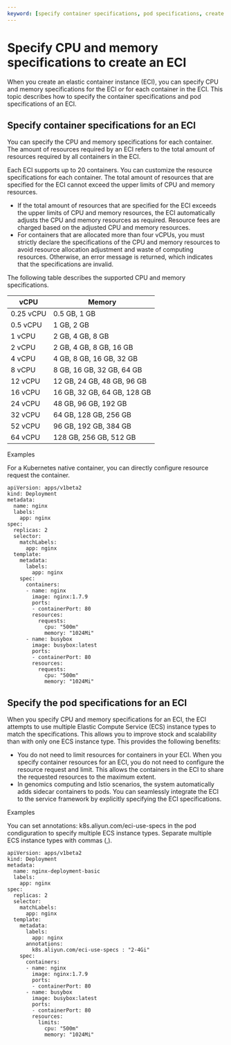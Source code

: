 ```yaml
---
keyword: [specify container specifications, pod specifications, create ECI pod]
---
```


# Specify CPU and memory specifications to create an ECI

When you create an elastic container instance \(ECI\), you can specify CPU and memory specifications for the ECI or for each container in the ECI. This topic describes how to specify the container specifications and pod specifications of an ECI.

## Specify container specifications for an ECI

You can specify the CPU and memory specifications for each container. The amount of resources required by an ECI refers to the total amount of resources required by all containers in the ECI.

Each ECI supports up to 20 containers. You can customize the resource specifications for each container. The total amount of resources that are specified for the ECI cannot exceed the upper limits of CPU and memory resources.

-   If the total amount of resources that are specified for the ECI exceeds the upper limits of CPU and memory resources, the ECI automatically adjusts the CPU and memory resources as required. Resource fees are charged based on the adjusted CPU and memory resources.
-   For containers that are allocated more than four vCPUs, you must strictly declare the specifications of the CPU and memory resources to avoid resource allocation adjustment and waste of computing resources. Otherwise, an error message is returned, which indicates that the specifications are invalid.

The following table describes the supported CPU and memory specifications.

|vCPU|Memory|
|----|------|
|0.25 vCPU|0.5 GB, 1 GB|
|0.5 vCPU|1 GB, 2 GB|
|1 vCPU|2 GB, 4 GB, 8 GB|
|2 vCPU|2 GB, 4 GB, 8 GB, 16 GB|
|4 vCPU|4 GB, 8 GB, 16 GB, 32 GB|
|8 vCPU|8 GB, 16 GB, 32 GB, 64 GB|
|12 vCPU|12 GB, 24 GB, 48 GB, 96 GB|
|16 vCPU|16 GB, 32 GB, 64 GB, 128 GB|
|24 vCPU|48 GB, 96 GB, 192 GB|
|32 vCPU|64 GB, 128 GB, 256 GB|
|52 vCPU|96 GB, 192 GB, 384 GB|
|64 vCPU|128 GB, 256 GB, 512 GB|

Examples

For a Kubernetes native container, you can directly configure resource request the container.

```
apiVersion: apps/v1beta2
kind: Deployment
metadata:
  name: nginx
  labels:
    app: nginx
spec:
  replicas: 2
  selector:
    matchLabels:
      app: nginx
  template:
    metadata:
      labels:
        app: nginx
    spec:
      containers:
      - name: nginx
        image: nginx:1.7.9
        ports:
        - containerPort: 80
        resources:
          requests:
            cpu: "500m"
            memory: "1024Mi"
      - name: busybox
        image: busybox:latest
        ports:
        - containerPort: 80
        resources:
          requests:
            cpu: "500m"
            memory: "1024Mi"
```

## Specify the pod specifications for an ECI

When you specify CPU and memory specifications for an ECI, the ECI attempts to use multiple Elastic Compute Service \(ECS\) instance types to match the specifications. This allows you to improve stock and scalability than with only one ECS instance type. This provides the following benefits:

-   You do not need to limit resources for containers in your ECI. When you specify container resources for an ECI, you do not need to configure the resource request and limit. This allows the containers in the ECI to share the requested resources to the maximum extent.
-   In genomics computing and Istio scenarios, the system automatically adds sidecar containers to pods. You can seamlessly integrate the ECI to the service framework by explicitly specifying the ECI specifications.

Examples

You can set annotations: k8s.aliyun.com/eci-use-specs in the pod condiguration to specify multiple ECS instance types. Separate multiple ECS instance types with commas \(,\).

```
apiVersion: apps/v1beta2
kind: Deployment
metadata:
  name: nginx-deployment-basic
  labels:
    app: nginx
spec:
  replicas: 2
  selector:
    matchLabels:
      app: nginx
  template:
    metadata:
      labels:
        app: nginx
      annotations:
        k8s.aliyun.com/eci-use-specs : "2-4Gi"
    spec:
      containers:
      - name: nginx
        image: nginx:1.7.9
        ports:
        - containerPort: 80
      - name: busybox
        image: busybox:latest
        ports:
        - containerPort: 80
        resources:
          limits:
            cpu: "500m"
            memory: "1024Mi"
```

